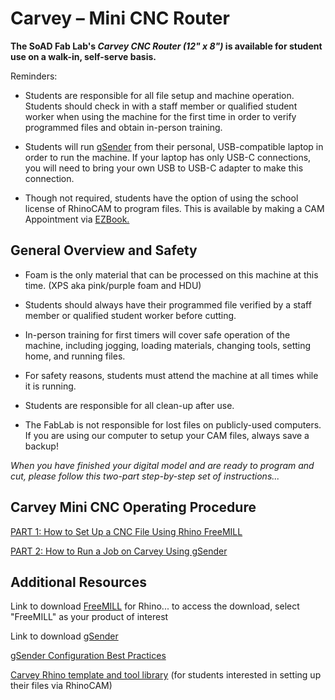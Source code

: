 # Carvey – Mini CNC Router 

**The SoAD Fab Lab's *Carvey CNC Router (12" x 8")* is available for student use on a walk-in, self-serve basis.** 

Reminders: 

* Students are responsible for all file setup and machine operation. Students should check in with a staff member or qualified student worker when using the machine for the first time in order to verify programmed files and obtain in-person training. 

* Students will run [gSender](https://sienci.com/gsender/?srsltid=AfmBOorix9vvRB6lHw--0FJkMFbHveEQ-IJ-zYPYso9l_wRc6BgCQQ-j) from their personal, USB-compatible laptop in order to run the machine. If your laptop has only USB-C connections, you will need to bring your own USB to USB-C adapter to make this connection. 

* Though not required, students have the option of using the school license of RhinoCAM to program files. This is available by making a CAM Appointment via [EZBook.](https://new.ezbook.com/NYIT)   


## General Overview and Safety 


* Foam is the only material that can be processed on this machine at this time. (XPS aka pink/purple foam and HDU) 

* Students should always have their programmed file verified by a staff member or qualified student worker before cutting.  

* In-person training for first timers will cover safe operation of the machine, including jogging, loading materials, changing tools, setting home, and running files. 

* For safety reasons, students must attend the machine at all times while it is running. 

* Students are responsible for all clean-up after use. 

* The FabLab is not responsible for lost files on publicly-used computers. If you are using our computer to setup your CAM files, always save a backup!


*When you have finished your digital model and are ready to program and cut, please follow this two-part step-by-step set of instructions...* 

## Carvey Mini CNC Operating Procedure 


[PART 1: How to Set Up a CNC File Using Rhino FreeMILL](https://digitalfabricationlab-nyit-soad.github.io/resources/Tutorials&Templates/Carvey/Part1/) 

[PART 2: How to Run a Job on Carvey Using gSender](https://digitalfabricationlab-nyit-soad.github.io/resources/Tutorials&Templates/Carvey/Part2/)
 

## Additional Resources 

 
Link to download [FreeMILL](https://mecsoft.com/downloads/demos/) for Rhino... to access the download, select "FreeMILL" as your product of interest 

Link to download [gSender](https://sienci.com/gsender/?srsltid=AfmBOorix9vvRB6lHw--0FJkMFbHveEQ-IJ-zYPYso9l_wRc6BgCQQ-j) 

[gSender Configuration Best Practices](https://digitalfabricationlab-nyit-soad.github.io/resources/Tutorials&Templates/Carvey/gSenderConfig/)

[Carvey Rhino template and tool library](https://github.com/DigitalFabricationLab-NYIT-SoAD/resources/blob/main/CarveyMiniCNC/NYIT_Carvey_CNC_template.3dm) (for students interested in setting up their files via RhinoCAM) 
